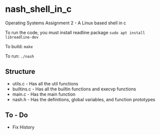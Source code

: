 # nash_shell_in_c
Operating Systems Assignment 2 - A Linux based shell in c

To run the code, you must install readline package
`sudo apt install libreadline-dev`

To build: `make`

To run: `./nash`

## Structure
- utils.c - Has all the util functions
- builtins.c - Has all the builtin functions and execvp functions
- main.c - Has the main function
- nash.h - Has the definitions, global variables, and function prototypes

## To - Do 
- Fix History
